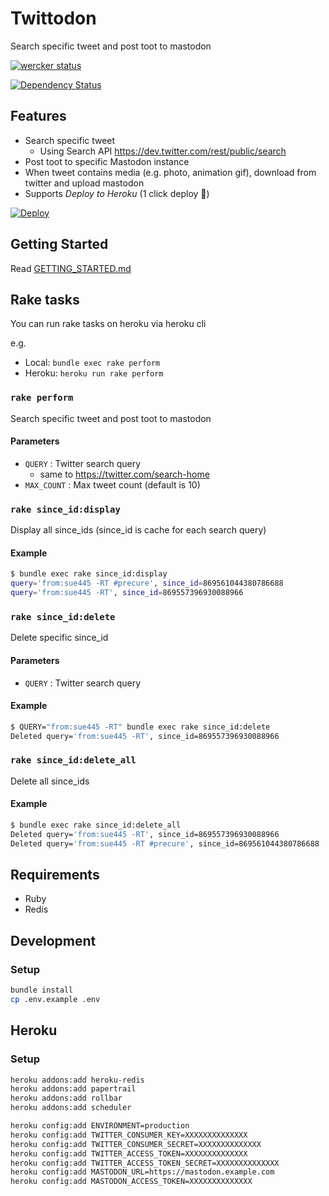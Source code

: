 # Twittodon
Search specific tweet and post toot to mastodon

[![wercker status](https://app.wercker.com/status/17b86a545fd6c33053387b3fe3723796/m/master "wercker status")](https://app.wercker.com/project/byKey/17b86a545fd6c33053387b3fe3723796)

[![Dependency Status](https://gemnasium.com/badges/github.com/sue445/twittodon.svg)](https://gemnasium.com/github.com/sue445/twittodon)

## Features
* Search specific tweet
  * Using Search API https://dev.twitter.com/rest/public/search
* Post toot to specific Mastodon instance
* When tweet contains media (e.g. photo, animation gif), download from twitter and upload mastodon
* Supports *Deploy to Heroku* (1 click deploy :triumph:)

[![Deploy](https://www.herokucdn.com/deploy/button.svg)](https://heroku.com/deploy)

## Getting Started
Read [GETTING_STARTED.md](GETTING_STARTED.md)

## Rake tasks
You can run rake tasks on heroku via heroku cli

e.g.

* Local: `bundle exec rake perform`
* Heroku: `heroku run rake perform`

### `rake perform`
Search specific tweet and post toot to mastodon

#### Parameters
* `QUERY` : Twitter search query
  * same to https://twitter.com/search-home
* `MAX_COUNT` : Max tweet count (default is 10)

### `rake since_id:display`
Display all since_ids
(since_id is cache for each search query)

#### Example
```bash
$ bundle exec rake since_id:display
query='from:sue445 -RT #precure', since_id=869561044380786688
query='from:sue445 -RT', since_id=869557396930088966
```

### `rake since_id:delete`
Delete specific since_id

#### Parameters
* `QUERY` : Twitter search query

#### Example
```bash
$ QUERY="from:sue445 -RT" bundle exec rake since_id:delete
Deleted query='from:sue445 -RT', since_id=869557396930088966
```

### `rake since_id:delete_all`
Delete all since_ids

#### Example
```bash
$ bundle exec rake since_id:delete_all
Deleted query='from:sue445 -RT', since_id=869557396930088966
Deleted query='from:sue445 -RT #precure', since_id=869561044380786688
```

## Requirements
* Ruby
* Redis

## Development
### Setup
```bash
bundle install
cp .env.example .env
```

## Heroku
### Setup
```sh
heroku addons:add heroku-redis
heroku addons:add papertrail
heroku addons:add rollbar
heroku addons:add scheduler

heroku config:add ENVIRONMENT=production
heroku config:add TWITTER_CONSUMER_KEY=XXXXXXXXXXXXXX
heroku config:add TWITTER_CONSUMER_SECRET=XXXXXXXXXXXXXX
heroku config:add TWITTER_ACCESS_TOKEN=XXXXXXXXXXXXXX
heroku config:add TWITTER_ACCESS_TOKEN_SECRET=XXXXXXXXXXXXXX
heroku config:add MASTODON_URL=https://mastodon.example.com
heroku config:add MASTODON_ACCESS_TOKEN=XXXXXXXXXXXXXX
```
